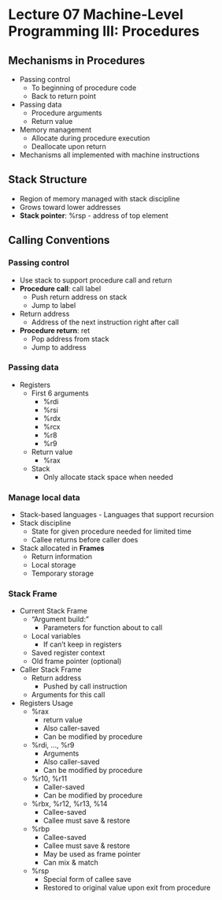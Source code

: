 # Lecture 07 Machine-Level Programming III: Procedures

## Mechanisms in Procedures

* Passing control
  * To beginning of procedure code
  * Back to return point
* Passing data
  * Procedure arguments
  * Return value
* Memory management
  * Allocate during procedure execution
  * Deallocate upon return
* Mechanisms all implemented with machine instructions

## Stack Structure

* Region of memory managed with stack discipline
* Grows toward lower addresses
* **Stack pointer**: %rsp - address of top element

## Calling Conventions

### Passing control

* Use stack to support procedure call and return
* **Procedure call**: call label
  * Push return address on stack
  * Jump to label
* Return address
  * Address of the next instruction right after call
* **Procedure return**: ret
  * Pop address from stack
  * Jump to address

### Passing data

* Registers
  * First 6 arguments
    * %rdi
    * %rsi
    * %rdx
    * %rcx
    * %r8
    * %r9
  * Return value
    * %rax
  * Stack
    * Only allocate stack space when needed

### Manage local data

* Stack-based languages - Languages that support recursion
* Stack discipline
  * State for given procedure needed for limited time
  * Callee returns before caller does
* Stack allocated in **Frames**
  * Return information
  * Local storage
  * Temporary storage

### Stack Frame

* Current Stack Frame
  * “Argument build:”
    * Parameters for function about to call
  * Local variables
    * If can’t keep in registers
  * Saved register context
  * Old frame pointer (optional)
* Caller Stack Frame
  * Return address
    * Pushed by call instruction
  * Arguments for this call
* Registers Usage
  * %rax
    * return value
    * Also caller-saved
    * Can be modified by procedure
  * %rdi, ..., %r9
    * Arguments
    * Also caller-saved
    * Can be modified by procedure
  * %r10, %r11
    * Caller-saved
    * Can be modified by procedure
  * %rbx, %r12, %r13, %14
    * Callee-saved
    * Callee must save & restore
  * %rbp
    * Callee-saved
    * Callee must save & restore
    * May be used as frame pointer
    * Can mix & match
  * %rsp
    * Special form of callee save
    * Restored to original value upon exit from procedure